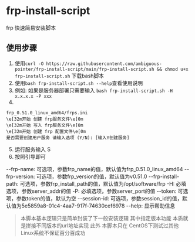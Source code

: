# frp-install-script
frp 快速简易安装脚本
## 使用步骤
 1. 使用`curl -O https://raw.githubusercontent.com/ambiguous-pointer/frp-install-script/main/frp-install-script.sh && chmod u+x frp-install-script.sh` 下载bash脚本
 2. 使用`bash frp-install-script.sh --help`查看使用说明
 3. 例如: 如果是服务器部署只需要输入 `bash frp-install-script.sh -H x.x.x.x -P xxx` 
 4. 
 ```
 frp_0.51.0_linux_amd64/frps.ini
\e[32m开始 创建 frp服务文件\e[0m
\e[32m开始 写入 frp服务文件\e[0m
\e[32m开始 创建 frp 配置文件\e[0m
是否需要创建用户服务 请输入选项 (Y/N): [输入Y创建服务]
 ```
 5. 运行服务输入 S
 6. 按照引导即可

  --frp-name: 可选项，参数frp_name的值，默认值为frp_0.51.0_linux_amd64
  --frp-version: 可选项，参数frp_version的值，默认值为v0.51.0
  --frp-install-path: 可选项，参数frp_install_path的值，默认值为/opt/software/frp
  -H: 必填选项，参数server_addr的值
  -P: 必填选项，参数server_port的值
  --token: 可选项，参数token的值，默认为空
  --session-id: 可选项，参数session_id的值，默认值为5e5859a8-01c4-4aa7-917f-74630cef6978
  --help: 显示帮助信息

> 本脚本基本逻辑只是简单封装了下一般安装逻辑  其中指定版本功能 本质就是拼接不同版本的url地址实现
> 此外 本脚本只在 CentOS下测试过其他Linux系统不保证百分百成功